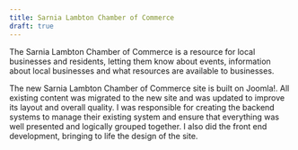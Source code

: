 ```yaml
---
title: Sarnia Lambton Chamber of Commerce
draft: true
---
```


The Sarnia Lambton Chamber of Commerce is a resource for local businesses and residents, letting them know about events, information about local businesses and what resources are available to businesses.

The new Sarnia Lambton Chamber of Commerce site is built on Joomla!. All existing content was migrated to the new site and was updated to improve its layout and overall quality. I was responsible for creating the backend systems to manage their existing system and ensure that everything was well presented and logically grouped together. I also did the front end development, bringing to life the design of the site.
